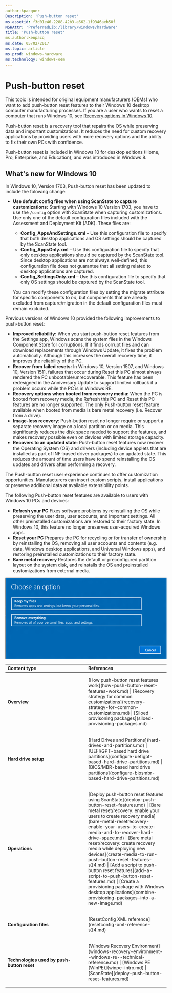 ```yaml
---
author:kpacquer
Description: 'Push-button reset'
ms.assetid: f3d01e46-2288-42b3-a662-1f9346aeb50f
MSHAttr: 'PreferredLib:/library/windows/hardware'
title: 'Push-button reset'
ms.author:kenpacq
ms.date: 05/02/2017
ms.topic: article
ms.prod: windows-hardware
ms.technology: windows-oem
---
```


# Push-button reset

This topic is intended for original equipment manufacturers (OEMs) who want to add push-button reset features to their Windows 10 desktop computer manufacturing processes. If you are a user who wants to reset a computer that runs Windows 10, see [Recovery options in Windows 10](http://windows.microsoft.com/en-us/windows-10/windows-10-recovery-options).

Push-button reset is a recovery tool that repairs the OS while preserving data and important customizations. It reduces the need for custom recovery applications by providing users with more recovery options and the ability to fix their own PCs with confidence.

Push-button reset is included in Windows 10 for desktop editions (Home, Pro, Enterprise, and Education), and was introduced in Windows 8.

## What's new for Windows 10

In Windows 10, Version 1703, Push-button reset has been updated to include the folowing change:

-   **Use default config files when using ScanState to capture customizations:**  Starting with Windows 10 Version 1703, you have to use the `/config` option with ScanState when capturing customizations. Use only one of the default configuration files included with the Assessment and Deployment Kit (ADK). These files are:

    - **Config_AppsAndSettings.xml** – Use this configuration file to specify that both desktop applications and OS settings should be captured by the ScanState tool. 
    - **Config_AppsOnly.xml** – Use this configuration file to specify that only desktop applications should be captured by the ScanState tool. Since desktop applications are not always well-defined, this configuration file does not guarantee that all setting related to desktop applications are captured.
    - **Config_SettingsOnly.xml** – Use this configuration file to specify that only OS settings should be captured by the ScanState tool.

     You can modify these configuration files by setting the migrate attribute for specific components to *no*, but components that are already excluded from capture/migration in the default configuration files must remain excluded.

Previous versions of Windows 10 provided the following improvements to push-button reset:

-   **Improved reliability:** When you start push-button reset features from the Settings app, Windows scans the system files in the Windows Component Store for corruptions. If it finds corrupt files and can download replacements through Windows Update, it fixes the problem automatically. Although this increases the overall recovery time, it improves the reliability of the PC.
-   **Recover from failed resets:** In Windows 10, Version 1507, and Windows 10, Version 1511, failures that occur during Reset this PC almost always rendered the PC unbootable/unrecoverable. This feature has been redesigned in the Anniversary Update to support limited rollback if a problem occurs while the PC is in Windows RE.
-   **Recovery options when booted from recovery media:** When the PC is booted from recovery media, the Refresh this PC and Reset this PC features are no longer supported. The only Push-button reset feature available when booted from media is bare metal recovery (i.e. Recover from a drive).
-   **Image-less recovery**: Push-button reset no longer require or support a separate recovery image on a local partition or on media. This significantly reduces the disk space needed to support the features, and makes recovery possible even on devices with limited storage capacity.
-   **Recovers to an updated state**: Push-button reset features now recover the Operating System (OS) and drivers (including device applets that are installed as part of INF-based driver packages) to an updated state. This reduces the amount of time users have to spend reinstalling the OS updates and drivers after performing a recovery.

The Push-button reset user experience continues to offer customization opportunities. Manufacturers can insert custom scripts, install applications or preserve additional data at available extensibility points.

The following Push-button reset features are available to users with Windows 10 PCs and devices:

-   **Refresh your PC** Fixes software problems by reinstalling the OS while preserving the user data, user accounts, and important settings. All other preinstalled customizations are restored to their factory state. In Windows 10, this feature no longer preserves user-acquired Windows apps.
-   **Reset your PC** Prepares the PC for recycling or for transfer of ownership by reinstalling the OS, removing all user accounts and contents (e.g. data, Windows desktop applications, and Universal Windows apps), and restoring preinstalled customizations to their factory state.
-   **Bare metal recovery** Restores the default or preconfigured partition layout on the system disk, and reinstalls the OS and preinstalled customizations from external media.

![Screenshot shows options: Keep my files, or Remove Everything](images/dep-winre-pbr.png)

<table>
<colgroup>
<col width="50%" />
<col width="50%" />
</colgroup>
<thead>
<tr class="header">
<th align="left">Content type</th>
<th align="left">References</th>
</tr>
</thead>
<tbody>
<tr class="odd">
<td align="left"><p><strong>Overview</strong></p></td>
<td align="left"><p>[How push-button reset features work](how-push-button-reset-features-work.md) | [Recovery strategy for common customizations](recovery-strategy-for-common-customizations.md) | [Siloed provisoning packages](siloed-provisioning-packages.md) </p></td>
</tr>
<tr class="even">
<td align="left"><p><strong>Hard drive setup</strong></p></td>
<td align="left"><p>[Hard Drives and Partitions](hard-drives-and-partitions.md) | [UEFI/GPT-based hard drive partitions](configure-uefigpt-based-hard-drive-partitions.md) | [BIOS/MBR-based hard drive partitions](configure-biosmbr-based-hard-drive-partitions.md)</p></td>
</tr>
<tr class="odd">
<td align="left"><p><strong>Operations</strong></p></td>
<td align="left"><p>[Deploy push-button reset features using ScanState](deploy-push-button-reset-features.md) | [Bare metal reset/recovery: enable your users to create recovery media](bare-metal-resetrecovery-enable-your-users-to-create-media-and-to-recover-hard-drive-space.md) | [Bare metal reset/recovery: create recovery media while deploying new devices](create-media-to-run-push-button-reset-features-s14.md) | [Add a script to push-button reset features](add-a-script-to-push-button-reset-features.md) | [Create a provisioning package with Windows desktop applications](combine-provisioning-packages-into-a-new-image.md) </p></td>
</tr>
<tr class="even">
<td align="left"><p><strong>Configuration files</strong></p></td>
<td align="left"><p>[ResetConfig XML reference](resetconfig-xml-reference-s14.md)</p></td>
</tr>
<tr class="odd">
<td align="left"><p><strong>Technologies used by push-button reset</strong></p></td>
<td align="left"><p>[Windows Recovery Environment](windows-recovery-environment--windows-re--technical-reference.md) | [Windows PE (WinPE)](winpe-intro.md) | [ScanState](deploy-push-button-reset-features.md)</p></td>
</tr>
</tbody>
</table>

 

 

 





